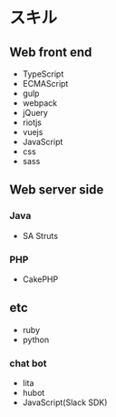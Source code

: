 # スキル

## Web front end

- TypeScript
- ECMAScript
- gulp
- webpack
- jQuery
- riotjs
- vuejs
- JavaScript
- css
- sass

## Web server side

### Java

- SA Struts

### PHP

- CakePHP

## etc

- ruby
- python

### chat bot

- lita
- hubot
- JavaScript(Slack SDK)
